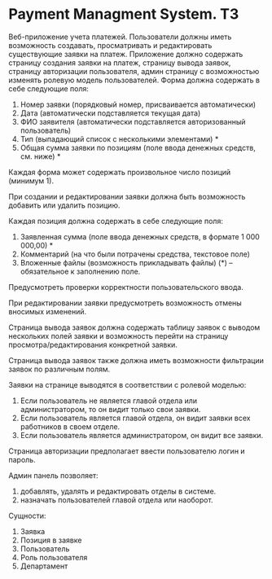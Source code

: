 # Payment Managment System. ТЗ

Веб-приложение учета платежей. Пользователи должны иметь возможность создавать, просматривать и редактировать существующие заявки на платеж.
Приложение должно содержать страницу создания заявки на платеж, страницу вывода заявок, страницу авторизации пользователя, админ страницу с возможностью изменять ролевую модель пользователей.
Форма должна содержать в себе следующие поля:

1.	Номер заявки (порядковый номер, присваивается автоматически)
2.	Дата (автоматически подставляется текущая дата)
3.	ФИО заявителя (автоматически подставляется авторизованный пользователь)
4.	Тип (выпадающий список с несколькими элементами) *
5.	Общая сумма заявки по позициям (поле ввода денежных средств, см. ниже) *

Каждая форма может содержать произвольное число позиций (минимум 1).

При создании и редактировании заявки должна быть возможность добавить или удалить позицию.

Каждая позиция должна содержать в себе следующие поля:
1.	Заявленная сумма (поле ввода денежных средств, в формате 1 000 000,00) *
2.	Комментарий (на что были потрачены средства, текстовое поле)
3.	Вложенные файлы (возможность прикладывать файлы)
(*) – обязательное к заполнению поле.

Предусмотреть проверки корректности пользовательского ввода.

При редактировании заявки предусмотреть возможность отмены вносимых изменений.

Страница вывода заявок должна содержать таблицу заявок с выводом нескольких полей заявки и возможность перейти на страницу просмотра/редактирования конкретной заявки.

Страница вывода заявок также должна иметь возможности фильтрации заявок по различным полям.

Заявки на странице выводятся в соответствии с ролевой моделью:
1.	Если пользователь не является главой отдела или администратором, то он видит только свои заявки.
2.	Если пользователь является главой отдела, он видит заявки всех работников в своем отделе.
3.	Если пользователь является администратором, он видит все заявки.

Страница авторизации предполагает ввести пользователю логин и пароль.

Админ панель позволяет: 
1.	добавлять, удалять и редактировать отделы в системе.
2.	назначать пользователей главой отдела или наоборот.

Сущности:
1.	Заявка
2.	Позиция в заявке
3.	Пользователь
4.	Роль пользователя
5.	Департамент
	

